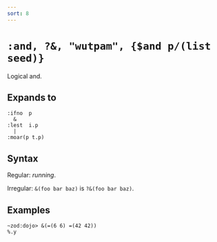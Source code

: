 ```yaml
---
sort: 8
---
```


# `:and, ?&, "wutpam", {$and p/(list seed)}`

Logical and.

## Expands to

```
:ifno  p  
  &
:lest  i.p
  |
:moar(p t.p)
```

## Syntax

Regular: *running*.

Irregular: `&(foo bar baz)` is `?&(foo bar baz)`.

## Examples

```
~zod:dojo> &(=(6 6) =(42 42))
%.y
```

